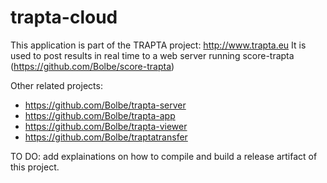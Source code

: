 # trapta-cloud

This application is part of the TRAPTA project: http://www.trapta.eu
It is used to post results in real time to a web server running score-trapta (https://github.com/Bolbe/score-trapta)

Other related projects:
* https://github.com/Bolbe/trapta-server
* https://github.com/Bolbe/trapta-app
* https://github.com/Bolbe/trapta-viewer
* https://github.com/Bolbe/traptatransfer

TO DO: add explainations on how to compile and build a release artifact of this project.
